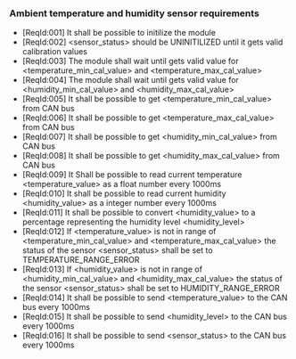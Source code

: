 ### Ambient temperature and humidity sensor requirements

* [ReqId:001] It shall be possible to initilize the module
* [ReqId:002] <sensor_status> should be UNINITILIZED until it gets valid calibration values
* [ReqId:003] The module shall wait until gets valid value for <temperature_min_cal_value> and <temperature_max_cal_value>
* [ReqId:004] The module shall wait until gets valid value for <humidity_min_cal_value> and <humidity_max_cal_value>
* [ReqId:005] It shall be possible to get <temperature_min_cal_value> from CAN bus
* [ReqId:006] It shall be possible to get <temperature_max_cal_value> from CAN bus
* [ReqId:007] It shall be possible to get <humidity_min_cal_value> from CAN bus
* [ReqId:008] It shall be possible to get <humidity_max_cal_value> from CAN bus
* [ReqId:009] It Shall be possible to read current temperature <temperature_value> as a float number every 1000ms
* [ReqId:010] It shall be possible to read current humidity <humidity_value> as a integer number every 1000ms
* [ReqId:011] It shall be possible to convert <humidity_value> to a percentage representing the humidity level <humidity_level>
* [ReqId:012] If <temperature_value> is not in range of <temperature_min_cal_value> and <temperature_max_cal_value> the status of the sensor
            <sensor_status> shall be set to TEMPERATURE_RANGE_ERROR
* [ReqId:013] If <humidity_value> is not in range of <humidity_min_cal_value> and <humidity_max_cal_value> the status of the sensor
            <sensor_status> shall be set to HUMIDITY_RANGE_ERROR
* [ReqId:014] It shall be possible to send <temperature_value> to the CAN bus every 1000ms
* [ReqId:015] It shall be possible to send <humidity_level> to the CAN bus every 1000ms
* [ReqId:016] It shall be possible to send <sensor_status> to the CAN bus every 1000ms

